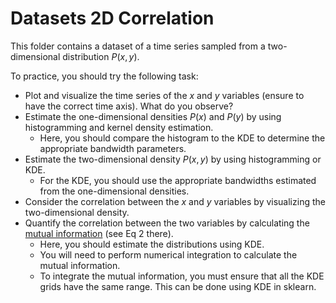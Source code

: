 # Datasets 2D Correlation 

This folder contains a dataset of a time series sampled from a two-dimensional distribution $P(x,y)$. 

To practice, you should try the following task:
- Plot and visualize the time series of the $x$ and $y$ variables (ensure to have the correct time axis). What do you observe?  
- Estimate the one-dimensional densities $P(x)$ and $P(y)$ by using histogramming and kernel density estimation.
  - Here, you should compare the histogram to the KDE to determine the appropriate bandwidth parameters.
- Estimate the two-dimensional density $P(x,y)$ by using histogramming or KDE.
  - For the KDE, you should use the appropriate bandwidths estimated from the one-dimensional densities.
- Consider the correlation between the $x$ and $y$ variables by visualizing the two-dimensional density.
- Quantify the correlation between the two variables by calculating the [mutual information](https://en.wikipedia.org/wiki/Mutual_information) (see Eq 2 there).
  - Here, you should estimate the distributions using KDE.
  - You will need to perform numerical integration to calculate the mutual information. 
  - To integrate the mutual information, you must ensure that all the KDE grids have the same range. This can be done using KDE in sklearn.
 
 

